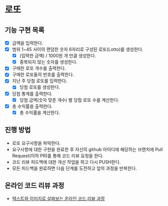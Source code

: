 # 로또

## 기능 구현 목록
* [x] 금액을 입력한다.
* [x] 범위 1~45 사이의 랜덤한 숫자 6자리로 구성된 로또(Lotto)를 생성한다.
  * [x] (입력한 금액) / 1000원 개 만큼 생성한다.
  * [x] 중복되지 않는 숫자를 생성한다.
* [x] 구매한 로또 개수를 출력한다.
* [x] 구매한 로또들의 번호를 출력한다.
* [x] 지난 주 당첨 로또를 입력한다.
  * [x] 당첨 로또를 생성한다.
* [x] 당첨 통계를 출력한다.
  * [x] 당첨 금액(숫자 맞춘 개수) 별 당첨 로또 수를 계산한다.
* [x] 총 수익률을 출력한다.
  * [x] 총 수익률을 계산한다.

## 진행 방법
* 로또 요구사항을 파악한다.
* 요구사항에 대한 구현을 완료한 후 자신의 github 아이디에 해당하는 브랜치에 Pull Request(이하 PR)를 통해 코드 리뷰 요청을 한다.
* 코드 리뷰 피드백에 대한 개선 작업을 하고 다시 PUSH한다.
* 모든 피드백을 완료하면 다음 단계를 도전하고 앞의 과정을 반복한다.

## 온라인 코드 리뷰 과정
* [텍스트와 이미지로 살펴보는 온라인 코드 리뷰 과정](https://github.com/next-step/nextstep-docs/tree/master/codereview)

